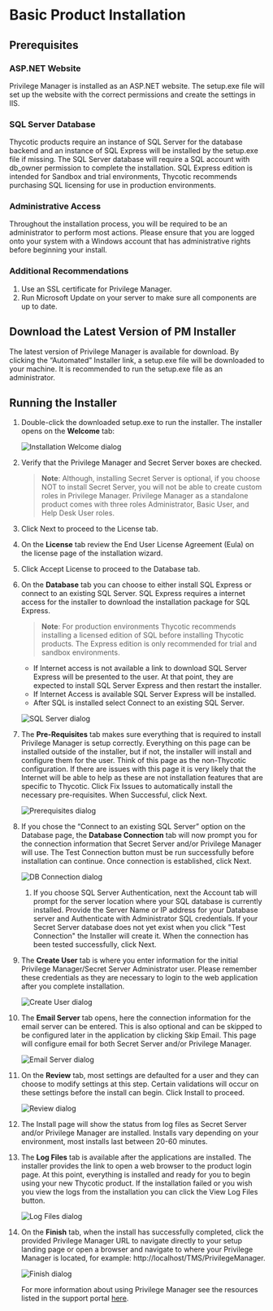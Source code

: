 [title]: # (Privilege Manager Installation)
[tags]: # (Installation,basic,Privilege Manager)
[priority]: # (1503)
# Basic Product Installation

## Prerequisites

### ASP.NET Website

Privilege Manager is installed as an ASP.NET website. The setup.exe file will set up the website with the correct permissions and create the settings in IIS.

### SQL Server Database

Thycotic products require an instance of SQL Server for the database backend and an instance of SQL Express will be installed by the setup.exe file if missing. The SQL Server database will require a SQL account with db_owner permission to complete the installation. SQL Express edition is intended for Sandbox and trial environments, Thycotic recommends purchasing SQL licensing for use in production environments.

### Administrative Access

Throughout the installation process, you will be required to be an administrator to perform most actions. Please ensure that you are logged onto your system with a Windows account that has administrative rights before beginning your install.

### Additional Recommendations

1. Use an SSL certificate for Privilege Manager.
1. Run Microsoft Update on your server to make sure all components are up to date.

## Download the Latest Version of PM Installer

The latest version of Privilege Manager is available for download. By clicking the “Automated” Installer link, a setup.exe file will be downloaded to your machine. It is recommended to run the setup.exe file as an administrator.

## Running the Installer

1. Double-click the downloaded setup.exe to run the installer. The installer opens on the __Welcome__ tab:

   ![Installation Welcome dialog](images/install/inst_welcome_20190327.png)

1. Verify that the Privilege Manager and Secret Server boxes are checked.

   >**Note**:
   >Although, installing Secret Server is optional, if you choose NOT to install Secret Server, you will not be able to create custom roles in Privilege Manager. Privilege Manager as a standalone product comes with three roles Administrator, Basic User, and Help Desk User roles.

1. Click Next to proceed to the License tab.
1. On the __License__ tab review the End User License Agreement (Eula) on the license page of the installation wizard.
1. Click Accept License to proceed to the Database tab.
1. On the __Database__ tab you can choose to either install SQL Express or connect to an existing SQL Server. SQL Express requires a internet access for the installer to download the installation package for SQL Express.

   >**Note**:
   >For production environments Thycotic recommends installing a licensed edition of SQL before installing Thycotic products. The Express edition is only recommended for trial and sandbox environments.

   * If Internet access is not available a link to download SQL Server Express will be presented to the user. At that point, they are expected to install SQL Server Express and then restart the installer.
   * If Internet Access is available SQL Server Express will be installed.
   * After SQL is installed select Connect to an existing SQL Server.

    ![SQL Server dialog](images/install/inst_sql_20190327.png)

1. The __Pre-Requisites__ tab makes sure everything that is required to install Privilege Manager is setup correctly. Everything on this page can be installed outside of the installer, but if not, the installer will install and configure them for the user. Think of this page as the non-Thycotic configuration. If there are issues with this page it is very likely that the Internet will be able to help as these are not installation features that are specific to Thycotic. Click Fix Issues to automatically install the necessary pre-requisites. When Successful, click Next.

   ![Prerequisites dialog](images/install/inst_prereq_20190327.png)

1. If you chose the “Connect to an existing SQL Server” option on the Database page, the __Database Connection__ tab will now prompt you for the connection information that Secret Server and/or Privilege Manager will use. The Test Connection button must be run successfully before installation can continue. Once connection is established, click Next.

   ![DB Connection dialog](images/install/inst_dbconnect_20190327.png)

   1. If you choose SQL Server Authentication, next the Account tab will prompt for the server location where your SQL database is currently installed. Provide the Server Name or IP address for your Database server and Authenticate with Administrator SQL credentials. If your Secret Server database does not yet exist when you click "Test Connection" the Installer will create it. When the connection has been tested successfully, click Next.

1. The __Create User__ tab is where you enter information for the initial Privilege Manager/Secret Server Administrator user. Please remember these credentials as they are necessary to login to the web application after you complete installation.

   ![Create User dialog](images/install/inst_createuser_20190327.png)

1. The __Email Server__ tab opens, here the connection information for the email server can be entered. This is also optional and can be skipped to be configured later in the application by clicking Skip Email. This page will configure email for both Secret Server and/or Privilege Manager.

   ![Email Server dialog](images/install/inst_email_20190327.png)

1. On the __Review__ tab, most settings are defaulted for a user and they can choose to modify settings at this step. Certain validations will occur on these settings before the install can begin. Click Install to proceed.

   ![Review dialog](images/install/inst_review_20190327.png)

1. The Install page will show the status from log files as Secret Server and/or Privilege Manager are installed. Installs vary depending on your environment, most installs last between 20-60 minutes.

1. The __Log Files__ tab is available after the applications are installed. The installer provides the link to open a web browser to the product login page. At this point, everything is installed and ready for you to begin using your new Thycotic product. If the installation failed or you wish you view the logs from the installation you can click the View Log Files button.

   ![Log Files dialog](images/install/inst_log_20190327.png)

1. On the __Finish__ tab, when the install has successfully completed, click the provided Privilege Manager URL to navigate directly to your setup landing page or open a browser and navigate to where your Privilege Manager is located, for example: http://localhost/TMS/PrivilegeManager.

   ![Finish dialog](images/install/inst_finish_20190327.png)

   For more information about using Privilege Manager see the resources listed in the support portal <a href="https://thycotic.force.com/support/s/privilege-manager">here</a>.
